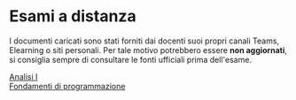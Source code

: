 # Esami a distanza

I documenti caricati sono stati forniti dai docenti suoi propri canali Teams, Elearning o siti personali. Per tale motivo potrebbero essere **non aggiornati**, si consiglia sempre di consultare le fonti ufficiali prima dell'esame.

[Analisi I](https://pagine.dm.unipi.it/berselli/dida/modalita_anmatematica1.html)   
[Fondamenti di programmazione](http://www.iet.unipi.it/m.cococcioni/FdP/modalita_esame_FdP.txt)

